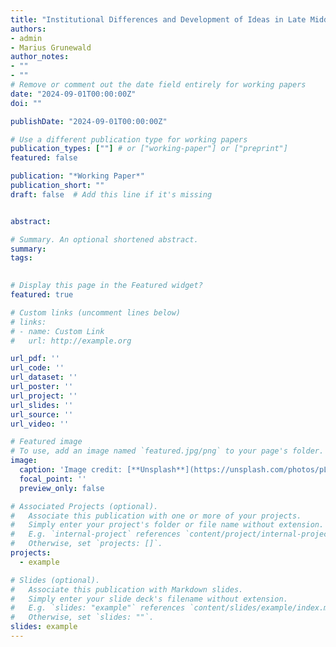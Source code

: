 ```yaml
---
title: "Institutional Differences and Development of Ideas in Late Middle Ages"
authors:
- admin
- Marius Grunewald
author_notes:
- ""
- ""
# Remove or comment out the date field entirely for working papers
date: "2024-09-01T00:00:00Z"  
doi: ""

publishDate: "2024-09-01T00:00:00Z"

# Use a different publication type for working papers
publication_types: [""] # or ["working-paper"] or ["preprint"]
featured: false

publication: "*Working Paper*"
publication_short: ""
draft: false  # Add this line if it's missing


abstract: 

# Summary. An optional shortened abstract.
summary:
tags:
  

# Display this page in the Featured widget?
featured: true

# Custom links (uncomment lines below)
# links:
# - name: Custom Link
#   url: http://example.org

url_pdf: ''
url_code: ''
url_dataset: ''
url_poster: ''
url_project: ''
url_slides: ''
url_source: ''
url_video: ''

# Featured image
# To use, add an image named `featured.jpg/png` to your page's folder.
image:
  caption: 'Image credit: [**Unsplash**](https://unsplash.com/photos/pLCdAaMFLTE)'
  focal_point: ''
  preview_only: false

# Associated Projects (optional).
#   Associate this publication with one or more of your projects.
#   Simply enter your project's folder or file name without extension.
#   E.g. `internal-project` references `content/project/internal-project/index.md`.
#   Otherwise, set `projects: []`.
projects:
  - example

# Slides (optional).
#   Associate this publication with Markdown slides.
#   Simply enter your slide deck's filename without extension.
#   E.g. `slides: "example"` references `content/slides/example/index.md`.
#   Otherwise, set `slides: ""`.
slides: example
---
```



